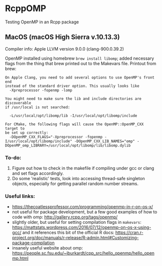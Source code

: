 # RcppOMP

Testing OpenMP in an Rcpp package

## MacOS (macOS High Sierra v.10.13.3)

Compiler info: Apple LLVM version 9.0.0 (clang-900.0.39.2)

OpenMP installed using homebrew `brew install libomp`; added necessary flags from the thing that brew printed out to the Makevars file. Printout from brew:
```
On Apple Clang, you need to add several options to use OpenMP's front end
instead of the standard driver option. This usually looks like
  -Xpreprocessor -fopenmp -lomp

You might need to make sure the lib and include directories are discoverable
if /usr/local is not searched:

  -L/usr/local/opt/libomp/lib -I/usr/local/opt/libomp/include

For CMake, the following flags will cause the OpenMP::OpenMP_CXX target to
be set up correctly:
  -DOpenMP_CXX_FLAGS="-Xpreprocessor -fopenmp -I/usr/local/opt/libomp/include" -DOpenMP_CXX_LIB_NAMES="omp" -DOpenMP_omp_LIBRARY=/usr/local/opt/libomp/lib/libomp.dylib
```

### To-do:

  1. Figure out how to check in the makefile if compiling under gcc or clang and set flags accordingly.
  2. Do some 'realistic' tests, look into accessing thread-safe singleton objects, especially for getting parallel random number streams.

### Useful links:
  * https://thecoatlessprofessor.com/programming/openmp-in-r-on-os-x/
  * not useful for package development, but a few good examples of how to code with omp: http://gallery.rcpp.org/tags/openmp/
  * slightly older, but useful for setting compilation flags in `makevars`: https://mattstats.wordpress.com/2016/07/12/openmp-on-os-x-using-gcc/ and it references this bit of the official R docs: https://cran.r-project.org/doc/manuals/r-release/R-admin.html#Customizing-package-compilation
  * insanely useful website about omp: https://people.sc.fsu.edu/~jburkardt/cpp_src/hello_openmp/hello_openmp.html
